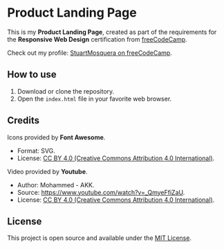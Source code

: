 # Product Landing Page
This is my **Product Landing Page**, created as part of the requirements for the **Responsive Web Design** certification from [freeCodeCamp](https://www.freecodecamp.org/).

Check out my profile: [StuartMosquera on freeCodeCamp](https://www.freecodecamp.org/StuartMosquera).

## How to use
1. Download or clone the repository.
2. Open the ``index.html`` file in your favorite web browser.

## Credits
Icons provided by **Font Awesome**.
- Format: SVG.
- License: [CC BY 4.0 (Creative Commons Attribution 4.0 International)](https://creativecommons.org/licenses/by/4.0/).

Video provided by **Youtube**.
- Author: Mohammed - AKK.
- Source: https://www.youtube.com/watch?v=_QmyeFfiZaU. 
- License: [CC BY 4.0 (Creative Commons Attribution 4.0 International)](https://creativecommons.org/licenses/by/4.0/).

## License
This project is open source and available under the [MIT License](./LICENSE).
